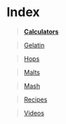 <!-- TITLE: Tardigrade Beer -->
# Index
> **[Calculators](calculators)**

> [Gelatin](gelatin)

> [Hops](hops-wheel)

> [Malts](malts)

> [Mash](mash-temperature)

> [Recipes](recipes)

> [Videos](videos)